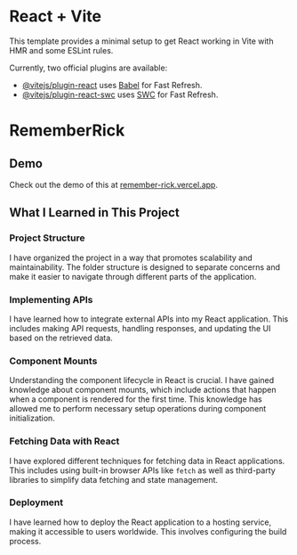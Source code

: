 # React + Vite

This template provides a minimal setup to get React working in Vite with HMR and some ESLint rules.

Currently, two official plugins are available:

- [@vitejs/plugin-react](https://github.com/vitejs/vite-plugin-react/blob/main/packages/plugin-react/README.md) uses [Babel](https://babeljs.io/) for Fast Refresh.
- [@vitejs/plugin-react-swc](https://github.com/vitejs/vite-plugin-react-swc) uses [SWC](https://swc.rs/) for Fast Refresh.
# RememberRick
## Demo

Check out the demo of this at [remember-rick.vercel.app](https://remember-rick.vercel.app).

## What I Learned in This Project

### Project Structure

I have organized the project in a way that promotes scalability and maintainability. The folder structure is designed to separate concerns and make it easier to navigate through different parts of the application.

### Implementing APIs

I have learned how to integrate external APIs into my React application. This includes making API requests, handling responses, and updating the UI based on the retrieved data.

### Component Mounts

Understanding the component lifecycle in React is crucial. I have gained knowledge about component mounts, which include actions that happen when a component is rendered for the first time. This knowledge has allowed me to perform necessary setup operations during component initialization.

### Fetching Data with React

I have explored different techniques for fetching data in React applications. This includes using built-in browser APIs like `fetch` as well as third-party libraries to simplify data fetching and state management.

### Deployment

I have learned how to deploy the React application to a hosting service, making it accessible to users worldwide. This involves configuring the build process.


